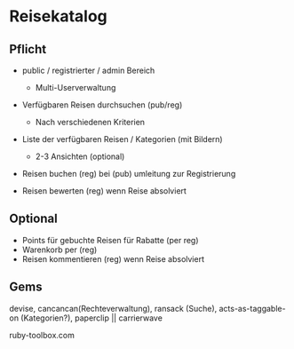 Reisekatalog
============

Pflicht
-------

 * public / registrierter / admin Bereich
   * Multi-Userverwaltung

 * Verfügbaren Reisen durchsuchen (pub/reg)
   * Nach verschiedenen Kriterien
 * Liste der verfügbaren Reisen / Kategorien (mit Bildern)
   * 2-3 Ansichten (optional)

 * Reisen buchen (reg) bei (pub) umleitung zur Registrierung
 * Reisen bewerten (reg) wenn Reise absolviert
   
Optional
--------
 
 * Points für gebuchte Reisen für Rabatte (per reg)
 * Warenkorb per (reg)
 * Reisen kommentieren (reg) wenn Reise absolviert

 Gems
 ----
 
 devise, cancancan(Rechteverwaltung), ransack (Suche), acts-as-taggable-on (Kategorien?), paperclip  || carrierwave

 ruby-toolbox.com
